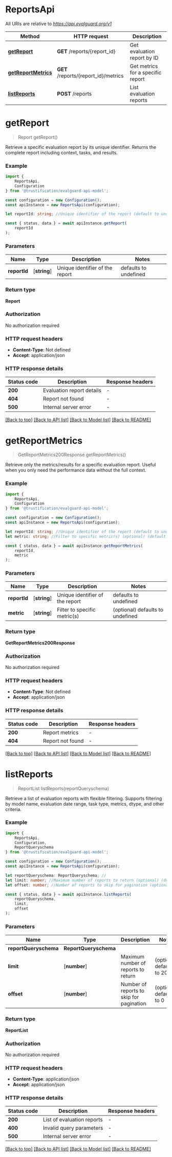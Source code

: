 # ReportsApi

All URIs are relative to *https://api.evalguard.org/v1*

|Method | HTTP request | Description|
|------------- | ------------- | -------------|
|[**getReport**](#getreport) | **GET** /reports/{report_id} | Get evaluation report by ID|
|[**getReportMetrics**](#getreportmetrics) | **GET** /reports/{report_id}/metrics | Get metrics for a specific report|
|[**listReports**](#listreports) | **POST** /reports | List evaluation reports|

# **getReport**
> Report getReport()

Retrieve a specific evaluation report by its unique identifier. Returns the complete report including context, tasks, and results. 

### Example

```typescript
import {
    ReportsApi,
    Configuration
} from '@trustification/evalguard-api-model';

const configuration = new Configuration();
const apiInstance = new ReportsApi(configuration);

let reportId: string; //Unique identifier of the report (default to undefined)

const { status, data } = await apiInstance.getReport(
    reportId
);
```

### Parameters

|Name | Type | Description  | Notes|
|------------- | ------------- | ------------- | -------------|
| **reportId** | [**string**] | Unique identifier of the report | defaults to undefined|


### Return type

**Report**

### Authorization

No authorization required

### HTTP request headers

 - **Content-Type**: Not defined
 - **Accept**: application/json


### HTTP response details
| Status code | Description | Response headers |
|-------------|-------------|------------------|
|**200** | Evaluation report details |  -  |
|**404** | Report not found |  -  |
|**500** | Internal server error |  -  |

[[Back to top]](#) [[Back to API list]](../README.md#documentation-for-api-endpoints) [[Back to Model list]](../README.md#documentation-for-models) [[Back to README]](../README.md)

# **getReportMetrics**
> GetReportMetrics200Response getReportMetrics()

Retrieve only the metrics/results for a specific evaluation report. Useful when you only need the performance data without the full context. 

### Example

```typescript
import {
    ReportsApi,
    Configuration
} from '@trustification/evalguard-api-model';

const configuration = new Configuration();
const apiInstance = new ReportsApi(configuration);

let reportId: string; //Unique identifier of the report (default to undefined)
let metric: string; //Filter to specific metric(s) (optional) (default to undefined)

const { status, data } = await apiInstance.getReportMetrics(
    reportId,
    metric
);
```

### Parameters

|Name | Type | Description  | Notes|
|------------- | ------------- | ------------- | -------------|
| **reportId** | [**string**] | Unique identifier of the report | defaults to undefined|
| **metric** | [**string**] | Filter to specific metric(s) | (optional) defaults to undefined|


### Return type

**GetReportMetrics200Response**

### Authorization

No authorization required

### HTTP request headers

 - **Content-Type**: Not defined
 - **Accept**: application/json


### HTTP response details
| Status code | Description | Response headers |
|-------------|-------------|------------------|
|**200** | Report metrics |  -  |
|**404** | Report not found |  -  |

[[Back to top]](#) [[Back to API list]](../README.md#documentation-for-api-endpoints) [[Back to Model list]](../README.md#documentation-for-models) [[Back to README]](../README.md)

# **listReports**
> ReportList listReports(reportQueryschema)

Retrieve a list of evaluation reports with flexible filtering. Supports filtering by model name, evaluation date range, task type, metrics, dtype, and other criteria. 

### Example

```typescript
import {
    ReportsApi,
    Configuration,
    ReportQueryschema
} from '@trustification/evalguard-api-model';

const configuration = new Configuration();
const apiInstance = new ReportsApi(configuration);

let reportQueryschema: ReportQueryschema; //
let limit: number; //Maximum number of reports to return (optional) (default to 20)
let offset: number; //Number of reports to skip for pagination (optional) (default to 0)

const { status, data } = await apiInstance.listReports(
    reportQueryschema,
    limit,
    offset
);
```

### Parameters

|Name | Type | Description  | Notes|
|------------- | ------------- | ------------- | -------------|
| **reportQueryschema** | **ReportQueryschema**|  | |
| **limit** | [**number**] | Maximum number of reports to return | (optional) defaults to 20|
| **offset** | [**number**] | Number of reports to skip for pagination | (optional) defaults to 0|


### Return type

**ReportList**

### Authorization

No authorization required

### HTTP request headers

 - **Content-Type**: application/json
 - **Accept**: application/json


### HTTP response details
| Status code | Description | Response headers |
|-------------|-------------|------------------|
|**200** | List of evaluation reports |  -  |
|**400** | Invalid query parameters |  -  |
|**500** | Internal server error |  -  |

[[Back to top]](#) [[Back to API list]](../README.md#documentation-for-api-endpoints) [[Back to Model list]](../README.md#documentation-for-models) [[Back to README]](../README.md)

